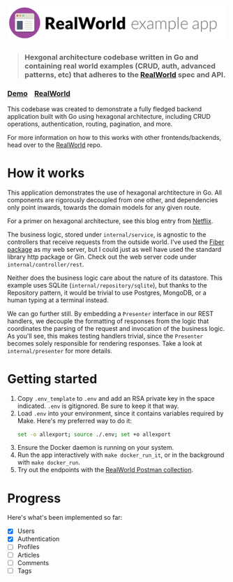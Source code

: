# ![RealWorld Example App](assets/logo.png)

> ### Hexgonal architecture codebase written in Go and containing real world examples (CRUD, auth, advanced patterns, etc) that adheres to the [RealWorld](https://github.com/gothinkster/realworld) spec and API.


### [Demo](https://demo.realworld.io/)&nbsp;&nbsp;&nbsp;&nbsp;[RealWorld](https://github.com/gothinkster/realworld)


This codebase was created to demonstrate a fully fledged backend application built with Go using hexagonal architecture, including CRUD operations, authentication, routing, pagination, and more.

For more information on how to this works with other frontends/backends, head over to the [RealWorld](https://github.com/gothinkster/realworld) repo.


# How it works

This application demonstrates the use of hexagonal archtitecture in Go. All
components are rigorously decoupled from one other, and dependencies only point
inwards, towards the domain models for any given route.

For a primer on hexagonal architecture, see this blog entry from
[Netflix](https://netflixtechblog.com/ready-for-changes-with-hexagonal-architecture-b315ec967749).

The business logic, stored under `internal/service`, is agnostic to the
controllers that receive requests from the outside world. I've used the [Fiber
package](https://gofiber.io/) as my web server, but I could just as well have
used the standard library http package or Gin. Check out the web server code
under `internal/controller/rest`.

Neither does the business logic care about the nature of its datastore. This
example uses SQLite (`internal/repository/sqlite`), but thanks to the Repository
pattern, it would be trivial to use Postgres, MongoDB, or a human typing at a
terminal instead.

We can go further still. By embedding a `Presenter` interface in our REST
handlers, we decouple the formatting of responses from the logic that
coordinates the parsing of the request and invocation of the business logic. As
you'll see, this makes testing handlers trivial, since the `Presenter` becomes
solely responsible for rendering responses. Take a look at `internal/presenter`
for more details.

# Getting started

1. Copy `.env_template` to `.env` and add an RSA private key in the space
   indicated. `.env` is gitignored. Be sure to keep it that way.
2. Load `.env` into your environment, since it contains variables required by Make. Here's my preferred way to do it:
    ```bash
    set -o allexport; source ./.env; set +o allexport
    ```
3. Ensure the Docker daemon is running on your system.
4. Run the app interactively with `make docker_run_it`, or in the background with `make docker_run`.
5. Try out the endpoints with the [RealWorld Postman collection](https://github.com/gothinkster/realworld/blob/main/api/Conduit.postman_collection.json).

# Progress

Here's what's been implemented so far:

- [x] Users
- [x] Authentication
- [ ] Profiles
- [ ] Articles
- [ ] Comments
- [ ] Tags